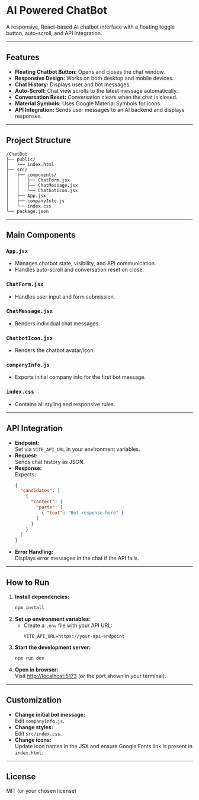 # AI Powered ChatBot

A responsive, React-based AI chatbot interface with a floating toggle button, auto-scroll, and API integration.

---

## Features

- **Floating Chatbot Button:** Opens and closes the chat window.
- **Responsive Design:** Works on both desktop and mobile devices.
- **Chat History:** Displays user and bot messages.
- **Auto-Scroll:** Chat view scrolls to the latest message automatically.
- **Conversation Reset:** Conversation clears when the chat is closed.
- **Material Symbols:** Uses Google Material Symbols for icons.
- **API Integration:** Sends user messages to an AI backend and displays responses.

---

## Project Structure

```
/ChatBot
├── public/
│   └── index.html
├── src/
│   ├── components/
│   │   ├── ChatForm.jsx
│   │   ├── ChatMessage.jsx
│   │   └── ChatbotIcon.jsx
│   ├── App.jsx
│   ├── companyInfo.js
│   └── index.css
└── package.json
```

---

## Main Components

### `App.jsx`
- Manages chatbot state, visibility, and API communication.
- Handles auto-scroll and conversation reset on close.

### `ChatForm.jsx`
- Handles user input and form submission.

### `ChatMessage.jsx`
- Renders individual chat messages.

### `ChatbotIcon.jsx`
- Renders the chatbot avatar/icon.

### `companyInfo.js`
- Exports initial company info for the first bot message.

### `index.css`
- Contains all styling and responsive rules.

---

## API Integration

- **Endpoint:**  
  Set via `VITE_API_URL` in your environment variables.
- **Request:**  
  Sends chat history as JSON.
- **Response:**  
  Expects:
  ```json
  {
    "candidates": [
      {
        "content": {
          "parts": [
            { "text": "Bot response here" }
          ]
        }
      }
    ]
  }
  ```
- **Error Handling:**  
  Displays error messages in the chat if the API fails.

---

## How to Run

1. **Install dependencies:**
   ```bash
   npm install
   ```
2. **Set up environment variables:**
   - Create a `.env` file with your API URL:
     ```
     VITE_API_URL=https://your-api-endpoint
     ```
3. **Start the development server:**
   ```bash
   npm run dev
   ```
4. **Open in browser:**  
   Visit [http://localhost:5173](http://localhost:5173) (or the port shown in your terminal).

---

## Customization

- **Change initial bot message:**  
  Edit `companyInfo.js`.
- **Change styles:**  
  Edit `src/index.css`.
- **Change icons:**  
  Update icon names in the JSX and ensure Google Fonts link is present in `index.html`.

---

## License

MIT (or your chosen license)
